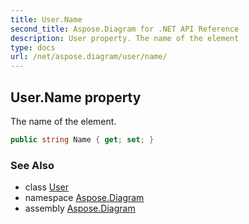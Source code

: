 ```yaml
---
title: User.Name
second_title: Aspose.Diagram for .NET API Reference
description: User property. The name of the element
type: docs
url: /net/aspose.diagram/user/name/
---
```

## User.Name property

The name of the element.

```csharp
public string Name { get; set; }
```

### See Also

* class [User](../)
* namespace [Aspose.Diagram](../../user/)
* assembly [Aspose.Diagram](../../../)


